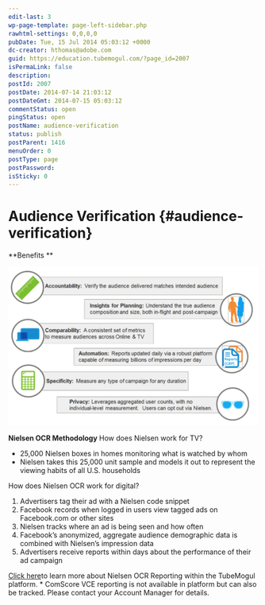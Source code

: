 ```yaml
---
edit-last: 3
wp-page-template: page-left-sidebar.php
rawhtml-settings: 0,0,0,0
pubDate: Tue, 15 Jul 2014 05:03:12 +0000
dc-creator: hthomas@adobe.com
guid: https://education.tubemogul.com/?page_id=2007
isPermaLink: false
description: 
postId: 2007
postDate: 2014-07-14 21:03:12
postDateGmt: 2014-07-15 05:03:12
commentStatus: open
pingStatus: open
postName: audience-verification
status: publish
postParent: 1416
menuOrder: 0
postType: page
postPassword: 
isSticky: 0
---
```


# Audience Verification {#audience-verification}

**Benefits **

[ ![nielsen-benefits](assets/nielsen-benefits1-1024x649.png)](assets/nielsen-benefits1.png)

**Nielsen OCR Methodology**
How does Nielsen work for TV?

* 25,000 Nielsen boxes in homes monitoring what is watched by whom
* Nielsen takes this 25,000 unit sample and models it out to represent the viewing habits of all U.S. households

How does Nielsen OCR work for digital?

1. Advertisers tag their ad with a Nielsen code snippet
1. Facebook records when logged in users view tagged ads on Facebook.com or other sites
1. Nielsen tracks where an ad is being seen and how often
1. Facebook’s anonymized, aggregate audience demographic data is combined with Nielsen’s impression data
1. Advertisers receive reports within days about the performance of their ad campaign

[Click here](../../../user-guide/measurement/nielsen-ocr-reporting.md)to learn more about Nielsen OCR Reporting within the TubeMogul platform.
&#42; ComScore VCE reporting  is not available in platform but can also be tracked. Please contact your Account Manager for details. 